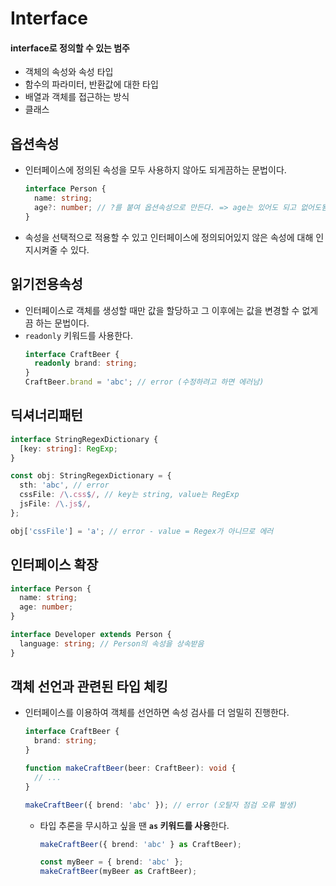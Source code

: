 # Interface


#### interface로 정의할 수 있는 범주
- 객체의 속성와 속성 타입
- 함수의 파라미터, 반환값에 대한 타입
- 배열과 객체를 접근하는 방식
- 클래스


## 옵션속성

- 인터페이스에 정의된 속성을 모두 사용하지 않아도 되게끔하는 문법이다.
  ```ts
  interface Person {
    name: string;
    age?: number; // ?를 붙여 옵션속성으로 만든다. => age는 있어도 되고 없어도됨
  }
  ```
- 속성을 선택적으로 적용할 수 있고 인터페이스에 정의되어있지 않은 속성에 대해 인지시켜줄 수 있다.


## 읽기전용속성

- 인터페이스로 객체를 생성할 때만 값을 할당하고 그 이후에는 값을 변경할 수 없게끔 하는 문법이다.
- `readonly` 키워드를 사용한다.
  ```ts
  interface CraftBeer {
    readonly brand: string;
  }
  CraftBeer.brand = 'abc'; // error (수정하려고 하면 에러남)
  ```


## 딕셔너리패턴

```ts
interface StringRegexDictionary {
  [key: string]: RegExp;
}

const obj: StringRegexDictionary = {
  sth: 'abc', // error
  cssFile: /\.css$/, // key는 string, value는 RegExp
  jsFile: /\.js$/,
};

obj['cssFile'] = 'a'; // error - value = Regex가 아니므로 에러
```

## 인터페이스 확장

```ts
interface Person {
  name: string;
  age: number;
}

interface Developer extends Person {
  language: string; // Person의 속성을 상속받음
}
```


## 객체 선언과 관련된 타입 체킹

- 인터페이스를 이용하여 객체를 선언하면 속성 검사를 더 엄밀히 진행한다.
  ```ts
  interface CraftBeer {
    brand: string;
  }

  function makeCraftBeer(beer: CraftBeer): void {
    // ...
  }

  makeCraftBeer({ brend: 'abc' }); // error (오탈자 점검 오류 발생)
  ```
  - 타입 추론을 무시하고 싶을 땐 **`as` 키워드를 사용**한다.
    ```ts
    makeCraftBeer({ brend: 'abc' } as CraftBeer);
    ```
    ```ts
    const myBeer = { brend: 'abc' };
    makeCraftBeer(myBeer as CraftBeer);
    ```